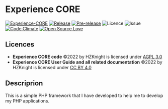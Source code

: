 Experience CORE
===============
[![Experience-CORE](https://github.com/HZKnight/Experience-CORE/workflows/PHP%20Composer/badge.svg)](https://github.com/HZKnight/Experience-CORE/actions)
[![Release](https://img.shields.io/github/release/HZKnight/Experience-CORE.svg)](https://github.com/HZKnight/Experience-CORE/releases/latest) 
[![Pre-release](https://img.shields.io/github/tag-pre/HZKnight/Experience-CORE.svg?label=pre-release)]([https://github.com/HZKnight/Experience-CORE/releases/tag/v0.1.0_Alfa](https://github.com/HZKnight/Experience-CORE/releases/tag/v0.1.0_Alfa))
![Licence](https://img.shields.io/github/license/HZKnight/Experience-CORE.svg)
![Issue](https://img.shields.io/github/issues/HZKnight/Experience-CORE.svg)
[![Code Climate](https://codeclimate.com/github/HZKnight/Experience-ErrorPages/badges/gpa.svg)](https://codeclimate.com/github/HZKnight/Experience-CORE)
[![Open Source Love](https://badges.frapsoft.com/os/v1/open-source.svg?v=103)](https://github.com/ellerbrock/open-source-badges/)

Licences
-------------------------
- **Experience CORE code** ©2022 by HZKnight is licensed under [AGPL 3.0](https://www.gnu.org/licenses/agpl-3.0.html)
- **Experience CORE User Guide and all related documentation** ©2022 by HZKnight is licensed under [CC BY 4.0](https://creativecommons.org/licenses/by/4.0/?ref=chooser-v1) 


Descriprion
-------------------------
This is a simple PHP framework that I have developed to help me to develop my PHP applications. 
